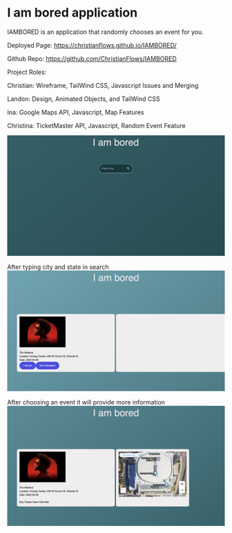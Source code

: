 # I am bored application

IAMBORED is an application that randomly chooses an event for you.

Deployed Page: https://christianflows.github.io/IAMBORED/

Github Repo: https://github.com/ChristianFlows/IAMBORED

Project Roles:

Christian: Wireframe, TailWind CSS, Javascript Issues and Merging


Landon: Design, Animated Objects, and TailWind CSS



Ina: Google Maps API, Javascript, Map Features



Christina: TicketMaster API, Javascript, Random Event Feature

![Screenshot of IAMBORED](/assets/images/iambored-home.png)

After typing city and state in search
![Screenshot of IAMBORED](/assets/images/iambored-eventsearch.png)

After choosing an event it will provide more information
![Screenshot of IAMBORED](/assets/images/iambored-eventinfo.png)

